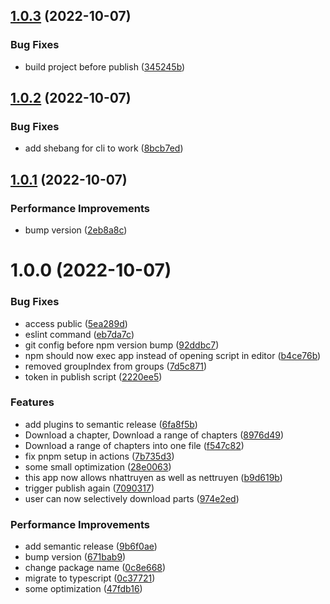 ## [1.0.3](https://github.com/napthedev/nettruyen-downloader-cli/compare/v1.0.2...v1.0.3) (2022-10-07)


### Bug Fixes

* build project before publish ([345245b](https://github.com/napthedev/nettruyen-downloader-cli/commit/345245b7046d1ab735507785fe59012ad2d90ffe))

## [1.0.2](https://github.com/napthedev/nettruyen-downloader-cli/compare/v1.0.1...v1.0.2) (2022-10-07)


### Bug Fixes

* add shebang for cli to work ([8bcb7ed](https://github.com/napthedev/nettruyen-downloader-cli/commit/8bcb7ed38e30843060db4d2e2df88e7e6a7f8f16))

## [1.0.1](https://github.com/napthedev/nettruyen-downloader-cli/compare/v1.0.0...v1.0.1) (2022-10-07)


### Performance Improvements

* bump version ([2eb8a8c](https://github.com/napthedev/nettruyen-downloader-cli/commit/2eb8a8cd1eb251b2f720cc16009127478b9135c4))

# 1.0.0 (2022-10-07)


### Bug Fixes

* access public ([5ea289d](https://github.com/napthedev/nettruyen-downloader-cli/commit/5ea289df7ec9ebc45f4fa013c2812edafa56367f))
* eslint command ([eb7da7c](https://github.com/napthedev/nettruyen-downloader-cli/commit/eb7da7c61474477a63210c4ad633422d789827ea))
* git config before npm version bump ([92ddbc7](https://github.com/napthedev/nettruyen-downloader-cli/commit/92ddbc71e76dcb3b22cdffaaccf181502f52bf2f))
* npm should now exec app instead of opening script in editor ([b4ce76b](https://github.com/napthedev/nettruyen-downloader-cli/commit/b4ce76b1c987767579a4eebd30b7da3995be9db6))
* removed groupIndex from groups ([7d5c871](https://github.com/napthedev/nettruyen-downloader-cli/commit/7d5c87167b7ca18812382ac6645121c967d480d4))
* token in publish script ([2220ee5](https://github.com/napthedev/nettruyen-downloader-cli/commit/2220ee536a9bc4136a1554f83eb8c4b392e827fe))


### Features

* add plugins to semantic release ([6fa8f5b](https://github.com/napthedev/nettruyen-downloader-cli/commit/6fa8f5b464c8be70ca578dc707c11d103820c6a5))
* Download a chapter, Download a range of chapters ([8976d49](https://github.com/napthedev/nettruyen-downloader-cli/commit/8976d49841a2451867391b1359c6edc5fd3e09ef))
* Download a range of chapters into one file ([f547c82](https://github.com/napthedev/nettruyen-downloader-cli/commit/f547c820841cafbafba3d70ce0698bfe7485a8a6))
* fix pnpm setup in actions ([7b735d3](https://github.com/napthedev/nettruyen-downloader-cli/commit/7b735d3a746cd7ab01f98af958cc064e48163686))
* some small optimization ([28e0063](https://github.com/napthedev/nettruyen-downloader-cli/commit/28e0063fdf6c704914ac8d4461e6d6d006339691))
* this app now allows nhattruyen as well as nettruyen ([b9d619b](https://github.com/napthedev/nettruyen-downloader-cli/commit/b9d619ba3339c81846140890c720c212d133c6c9))
* trigger publish again ([7090317](https://github.com/napthedev/nettruyen-downloader-cli/commit/709031780f451cd4f6ed9a2ab107f49d188f1844))
* user can now selectively download parts ([974e2ed](https://github.com/napthedev/nettruyen-downloader-cli/commit/974e2ed7c7da23dbbe2053e60aab22b497ad12fa))


### Performance Improvements

* add semantic release ([9b6f0ae](https://github.com/napthedev/nettruyen-downloader-cli/commit/9b6f0ae52b49a27eb036ae0f0b3861fdbe1828c7))
* bump version ([671bab9](https://github.com/napthedev/nettruyen-downloader-cli/commit/671bab9707f5fe29b9e8fc20ce1f67f24a4299ce))
* change package name ([0c8e668](https://github.com/napthedev/nettruyen-downloader-cli/commit/0c8e668a7565b182e5fed60c947fba0cf023ae96))
* migrate to typescript ([0c37721](https://github.com/napthedev/nettruyen-downloader-cli/commit/0c37721764890999fb4ced49443a520a01b6f6d8))
* some optimization ([47fdb16](https://github.com/napthedev/nettruyen-downloader-cli/commit/47fdb1620c289121fed83ca140dff0c53e1711a4))
